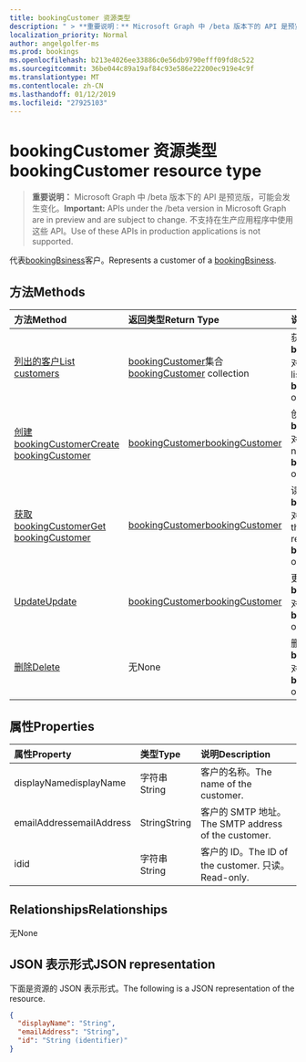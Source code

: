 ```yaml
---
title: bookingCustomer 资源类型
description: " > **重要说明：** Microsoft Graph 中 /beta 版本下的 API 是预览版，可能会发生变化。 不支持在生产应用程序中使用这些 API。"
localization_priority: Normal
author: angelgolfer-ms
ms.prod: bookings
ms.openlocfilehash: b213e4026ee33886c0e56db9790efff09fd8c522
ms.sourcegitcommit: 36be044c89a19af84c93e586e22200ec919e4c9f
ms.translationtype: MT
ms.contentlocale: zh-CN
ms.lasthandoff: 01/12/2019
ms.locfileid: "27925103"
---
```

# <a name="bookingcustomer-resource-type"></a><span data-ttu-id="2085e-104">bookingCustomer 资源类型</span><span class="sxs-lookup"><span data-stu-id="2085e-104">bookingCustomer resource type</span></span>

 > <span data-ttu-id="2085e-105">**重要说明：** Microsoft Graph 中 /beta 版本下的 API 是预览版，可能会发生变化。</span><span class="sxs-lookup"><span data-stu-id="2085e-105">**Important:** APIs under the /beta version in Microsoft Graph are in preview and are subject to change.</span></span> <span data-ttu-id="2085e-106">不支持在生产应用程序中使用这些 API。</span><span class="sxs-lookup"><span data-stu-id="2085e-106">Use of these APIs in production applications is not supported.</span></span>
 
<span data-ttu-id="2085e-107">代表[bookingBsiness](bookingbusiness.md)客户。</span><span class="sxs-lookup"><span data-stu-id="2085e-107">Represents a customer of a [bookingBsiness](bookingbusiness.md).</span></span>


## <a name="methods"></a><span data-ttu-id="2085e-108">方法</span><span class="sxs-lookup"><span data-stu-id="2085e-108">Methods</span></span>

| <span data-ttu-id="2085e-109">方法</span><span class="sxs-lookup"><span data-stu-id="2085e-109">Method</span></span>           | <span data-ttu-id="2085e-110">返回类型</span><span class="sxs-lookup"><span data-stu-id="2085e-110">Return Type</span></span>    |<span data-ttu-id="2085e-111">说明</span><span class="sxs-lookup"><span data-stu-id="2085e-111">Description</span></span>|
|:---------------|:--------|:----------|
|[<span data-ttu-id="2085e-112">列出的客户</span><span class="sxs-lookup"><span data-stu-id="2085e-112">List customers</span></span>](../api/bookingbusiness-list-customers.md) | <span data-ttu-id="2085e-113">[bookingCustomer](bookingcustomer.md)集合</span><span class="sxs-lookup"><span data-stu-id="2085e-113">[bookingCustomer](bookingcustomer.md) collection</span></span> | <span data-ttu-id="2085e-114">获取**bookingCustomer**对象的列表。</span><span class="sxs-lookup"><span data-stu-id="2085e-114">Get a list of **bookingCustomer** objects.</span></span> |
|[<span data-ttu-id="2085e-115">创建 bookingCustomer</span><span class="sxs-lookup"><span data-stu-id="2085e-115">Create bookingCustomer</span></span>](../api/bookingbusiness-post-customers.md) | [<span data-ttu-id="2085e-116">bookingCustomer</span><span class="sxs-lookup"><span data-stu-id="2085e-116">bookingCustomer</span></span>](bookingcustomer.md) | <span data-ttu-id="2085e-117">创建新的**bookingCustomer**对象。</span><span class="sxs-lookup"><span data-stu-id="2085e-117">Create a new **bookingCustomer** object.</span></span> |
|[<span data-ttu-id="2085e-118">获取 bookingCustomer</span><span class="sxs-lookup"><span data-stu-id="2085e-118">Get bookingCustomer</span></span>](../api/bookingcustomer-get.md) | [<span data-ttu-id="2085e-119">bookingCustomer</span><span class="sxs-lookup"><span data-stu-id="2085e-119">bookingCustomer</span></span>](bookingcustomer.md) |<span data-ttu-id="2085e-120">读取的属性和**bookingCustomer**对象的关系。</span><span class="sxs-lookup"><span data-stu-id="2085e-120">Read the properties and relationships of a **bookingCustomer** object.</span></span>|
|[<span data-ttu-id="2085e-121">Update</span><span class="sxs-lookup"><span data-stu-id="2085e-121">Update</span></span>](../api/bookingcustomer-update.md) | [<span data-ttu-id="2085e-122">bookingCustomer</span><span class="sxs-lookup"><span data-stu-id="2085e-122">bookingCustomer</span></span>](bookingcustomer.md) |<span data-ttu-id="2085e-123">更新**bookingCustomer**对象。</span><span class="sxs-lookup"><span data-stu-id="2085e-123">Update a **bookingCustomer** object.</span></span> |
|[<span data-ttu-id="2085e-124">删除</span><span class="sxs-lookup"><span data-stu-id="2085e-124">Delete</span></span>](../api/bookingcustomer-delete.md) | <span data-ttu-id="2085e-125">无</span><span class="sxs-lookup"><span data-stu-id="2085e-125">None</span></span> |<span data-ttu-id="2085e-126">删除**bookingCustomer**对象。</span><span class="sxs-lookup"><span data-stu-id="2085e-126">Delete a **bookingCustomer** object.</span></span> |

## <a name="properties"></a><span data-ttu-id="2085e-127">属性</span><span class="sxs-lookup"><span data-stu-id="2085e-127">Properties</span></span>
| <span data-ttu-id="2085e-128">属性</span><span class="sxs-lookup"><span data-stu-id="2085e-128">Property</span></span>     | <span data-ttu-id="2085e-129">类型</span><span class="sxs-lookup"><span data-stu-id="2085e-129">Type</span></span>   |<span data-ttu-id="2085e-130">说明</span><span class="sxs-lookup"><span data-stu-id="2085e-130">Description</span></span>|
|:---------------|:--------|:----------|
|<span data-ttu-id="2085e-131">displayName</span><span class="sxs-lookup"><span data-stu-id="2085e-131">displayName</span></span>|<span data-ttu-id="2085e-132">字符串</span><span class="sxs-lookup"><span data-stu-id="2085e-132">String</span></span>|<span data-ttu-id="2085e-133">客户的名称。</span><span class="sxs-lookup"><span data-stu-id="2085e-133">The name of the customer.</span></span>|
|<span data-ttu-id="2085e-134">emailAddress</span><span class="sxs-lookup"><span data-stu-id="2085e-134">emailAddress</span></span>|<span data-ttu-id="2085e-135">String</span><span class="sxs-lookup"><span data-stu-id="2085e-135">String</span></span>|<span data-ttu-id="2085e-136">客户的 SMTP 地址。</span><span class="sxs-lookup"><span data-stu-id="2085e-136">The SMTP address of the customer.</span></span>|
|<span data-ttu-id="2085e-137">id</span><span class="sxs-lookup"><span data-stu-id="2085e-137">id</span></span>|<span data-ttu-id="2085e-138">字符串</span><span class="sxs-lookup"><span data-stu-id="2085e-138">String</span></span>| <span data-ttu-id="2085e-139">客户的 ID。</span><span class="sxs-lookup"><span data-stu-id="2085e-139">The ID of the customer.</span></span> <span data-ttu-id="2085e-140">只读。</span><span class="sxs-lookup"><span data-stu-id="2085e-140">Read-only.</span></span>|

## <a name="relationships"></a><span data-ttu-id="2085e-141">Relationships</span><span class="sxs-lookup"><span data-stu-id="2085e-141">Relationships</span></span>
<span data-ttu-id="2085e-142">无</span><span class="sxs-lookup"><span data-stu-id="2085e-142">None</span></span>


## <a name="json-representation"></a><span data-ttu-id="2085e-143">JSON 表示形式</span><span class="sxs-lookup"><span data-stu-id="2085e-143">JSON representation</span></span>

<span data-ttu-id="2085e-144">下面是资源的 JSON 表示形式。</span><span class="sxs-lookup"><span data-stu-id="2085e-144">The following is a JSON representation of the resource.</span></span>

<!-- {
  "blockType": "resource",
  "optionalProperties": [

  ],
  "@odata.type": "microsoft.graph.bookingCustomer"
}-->

```json
{
  "displayName": "String",
  "emailAddress": "String",
  "id": "String (identifier)"
}

```

<!-- uuid: 8fcb5dbc-d5aa-4681-8e31-b001d5168d79
2015-10-25 14:57:30 UTC -->
<!-- {
  "type": "#page.annotation",
  "description": "bookingCustomer resource",
  "keywords": "",
  "section": "documentation",
  "tocPath": ""
}-->
